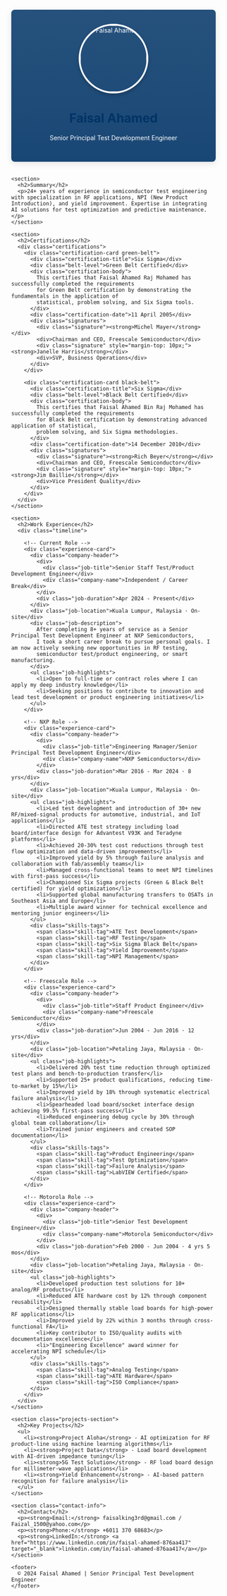 <!DOCTYPE html>
<html lang="en">
<head>
  <meta charset="UTF-8">
  <meta name="viewport" content="width=device-width, initial-scale=1.0">
  <title>Faisal Ahamed - Senior Principal Test Development Engineer</title>
  <style>
    :root {
      --primary: #003366;
      --secondary: #4a8fe7;
      --accent: #e74c3c;
      --light: rgba(255,255,255,0.9);
      --dark: #2c3e50;
      --sixsigma-green: #009b77;
      --sixsigma-black: #333333;
    }
    
    body {
      font-family: 'Segoe UI', system-ui, sans-serif;
      background: 
        linear-gradient(rgba(245, 245, 245, 0.9), rgba(245, 245, 245, 0.9)),
        url('https://images.unsplash.com/photo-1629904853893-c2c8981a1dc5?ixlib=rb-4.0.3&auto=format&fit=crop&w=1350&q=80') center/cover no-repeat fixed;
      color: var(--dark);
      line-height: 1.6;
      margin: 0;
    }
    
    .container {
      max-width: 1000px;
      margin: 0 auto;
      padding: 20px;
    }
    
    header {
      background: 
        linear-gradient(rgba(0, 51, 102, 0.85), rgba(0, 51, 102, 0.9)),
        url('https://images.unsplash.com/photo-1635070041078-e363dbe005cb?ixlib=rb-4.0.3&auto=format&fit=crop&w=1350&q=80');
      color: white;
      padding: 2rem;
      text-align: center;
      border-radius: 8px;
      margin-bottom: 2rem;
      background-size: cover;
      background-position: center;
      box-shadow: 0 4px 15px rgba(0,0,0,0.1);
    }
    
    .profile-pic {
      width: 150px;
      height: 150px;
      border-radius: 50%;
      border: 4px solid white;
      object-fit: cover;
      margin: 0 auto;
      display: block;
      box-shadow: 0 4px 8px rgba(0,0,0,0.2);
    }
    
    section {
      background-color: var(--light);
      padding: 1.5rem;
      border-radius: 8px;
      margin-bottom: 2rem;
      backdrop-filter: blur(2px);
      border: 1px solid rgba(0,0,0,0.1);
    }
    
    .projects-section {
      background:
        linear-gradient(rgba(248, 249, 250, 0.85), rgba(248, 249, 250, 0.9)),
        url('https://images.unsplash.com/photo-1550751827-4bd374c3f58b?ixlib=rb-4.0.3&auto=format&fit=crop&w=1350&q=80');
      background-size: cover;
      background-position: center;
    }
    
    h1, h2 {
      color: var(--primary);
    }
    
    h2 {
      border-bottom: 2px solid var(--secondary);
      padding-bottom: 5px;
      display: inline-block;
    }
    
    ul {
      padding-left: 20px;
    }
    
    li {
      margin-bottom: 10px;
      position: relative;
      list-style-type: none;
      padding-left: 1.5em;
    }
    
    li:before {
      content: "▹";
      color: var(--accent);
      position: absolute;
      left: 0;
    }
    
    .contact-info {
      background: 
        linear-gradient(rgba(236, 240, 241, 0.9), rgba(236, 240, 241, 0.95)),
        url('https://images.unsplash.com/photo-1626785774573-4b799315345d?ixlib=rb-4.0.3&auto=format&fit=crop&w=1350&q=80');
      background-size: cover;
      background-position: center;
    }
    
    /* Certifications Section */
    .certifications {
      display: grid;
      grid-template-columns: repeat(auto-fit, minmax(300px, 1fr));
      gap: 20px;
      margin-top: 20px;
    }
    
    .certification-card {
      background: white;
      border-radius: 8px;
      padding: 20px;
      box-shadow: 0 4px 8px rgba(0,0,0,0.1);
      border-top: 4px solid var(--primary);
    }
    
    .green-belt {
      border-top-color: var(--sixsigma-green);
    }
    
    .black-belt {
      border-top-color: var(--sixsigma-black);
    }
    
    .certification-title {
      font-size: 1.4rem;
      font-weight: bold;
      margin-bottom: 5px;
    }
    
    .belt-level {
      font-size: 1.1rem;
      color: #666;
      margin-bottom: 15px;
    }
    
    .certification-body {
      margin-bottom: 15px;
      line-height: 1.5;
    }
    
    .certification-date {
      font-style: italic;
      color: #666;
    }
    
    .signatures {
      margin-top: 20px;
      font-size: 0.9rem;
    }
    
    .signature {
      margin-bottom: 5px;
    }
    
    /* Experience Section */
    .timeline {
      position: relative;
      max-width: 1000px;
      margin: 0 auto;
    }
    
    .timeline::after {
      content: '';
      position: absolute;
      width: 2px;
      background-color: var(--secondary);
      top: 0;
      bottom: 0;
      left: 50px;
      margin-left: -1px;
    }
    
    .experience-card {
      position: relative;
      background-color: white;
      border-radius: 8px;
      padding: 20px;
      margin-bottom: 30px;
      box-shadow: 0 4px 8px rgba(0,0,0,0.1);
      margin-left: 80px;
    }
    
    .experience-card::before {
      content: '';
      position: absolute;
      width: 20px;
      height: 20px;
      background-color: white;
      border: 4px solid var(--secondary);
      border-radius: 50%;
      left: -62px;
      top: 30px;
      z-index: 1;
    }
    
    .company-header {
      display: flex;
      justify-content: space-between;
      margin-bottom: 10px;
    }
    
    .company-name {
      font-weight: bold;
      color: var(--primary);
      font-size: 1.2rem;
    }
    
    .job-title {
      font-weight: 600;
      margin-bottom: 5px;
    }
    
    .job-duration {
      color: #666;
      font-size: 0.9rem;
    }
    
    .job-location {
      font-style: italic;
      color: #666;
      margin-bottom: 15px;
    }
    
    .job-description {
      margin-bottom: 15px;
      line-height: 1.6;
    }
    
    .job-highlights {
      padding-left: 20px;
    }
    
    .job-highlights li {
      margin-bottom: 8px;
    }
    
    .skills-tags {
      display: flex;
      flex-wrap: wrap;
      gap: 8px;
      margin-top: 15px;
    }
    
    .skill-tag {
      background-color: #e0e9f5;
      color: var(--primary);
      padding: 4px 10px;
      border-radius: 20px;
      font-size: 0.8rem;
    }
    
    footer {
      text-align: center;
      padding: 1rem;
      color: #666;
      font-size: 0.9rem;
    }
    
    @media (max-width: 768px) {
      .container {
        padding: 10px;
      }
      
      .experience-card {
        margin-left: 60px;
      }
      
      .timeline::after {
        left: 30px;
      }
      
      .experience-card::before {
        left: -42px;
      }
    }
  </style>
</head>
<body>
  <div class="container">
    <header>
      <img class="profile-pic" src="https://i.postimg.cc/30xskJK9/18bcd881.jpg" alt="Faisal Ahamed">
      <h1>Faisal Ahamed</h1>
      <p>Senior Principal Test Development Engineer</p>
    </header>

    <section>
      <h2>Summary</h2>
      <p>24+ years of experience in semiconductor test engineering with specialization in RF applications, NPI (New Product Introduction), and yield improvement. Expertise in integrating AI solutions for test optimization and predictive maintenance.</p>
    </section>

    <section>
      <h2>Certifications</h2>
      <div class="certifications">
        <div class="certification-card green-belt">
          <div class="certification-title">Six Sigma</div>
          <div class="belt-level">Green Belt Certified</div>
          <div class="certification-body">
            This certifies that Faisal Ahamed Raj Mohamed has successfully completed the requirements 
            for Green Belt certification by demonstrating the fundamentals in the application of 
            statistical, problem solving, and Six Sigma tools.
          </div>
          <div class="certification-date">11 April 2005</div>
          <div class="signatures">
            <div class="signature"><strong>Michel Mayer</strong></div>
            <div>Chairman and CEO, Freescale Semiconductor</div>
            <div class="signature" style="margin-top: 10px;"><strong>Janelle Harris</strong></div>
            <div>SVP, Business Operations</div>
          </div>
        </div>
        
        <div class="certification-card black-belt">
          <div class="certification-title">Six Sigma</div>
          <div class="belt-level">Black Belt Certified</div>
          <div class="certification-body">
            This certifies that Faisal Ahamed Bin Raj Mohamed has successfully completed the requirements 
            for Black Belt certification by demonstrating advanced application of statistical, 
            problem solving, and Six Sigma methodologies.
          </div>
          <div class="certification-date">14 December 2010</div>
          <div class="signatures">
            <div class="signature"><strong>Rich Beyer</strong></div>
            <div>Chairman and CEO, Freescale Semiconductor</div>
            <div class="signature" style="margin-top: 10px;"><strong>Jim Baillie</strong></div>
            <div>Vice President Quality</div>
          </div>
        </div>
      </div>
    </section>

    <section>
      <h2>Work Experience</h2>
      <div class="timeline">
        
        <!-- Current Role -->
        <div class="experience-card">
          <div class="company-header">
            <div>
              <div class="job-title">Senior Staff Test/Product Development Engineer</div>
              <div class="company-name">Independent / Career Break</div>
            </div>
            <div class="job-duration">Apr 2024 - Present</div>
          </div>
          <div class="job-location">Kuala Lumpur, Malaysia · On-site</div>
          <div class="job-description">
            After completing 8+ years of service as a Senior Principal Test Development Engineer at NXP Semiconductors, 
            I took a short career break to pursue personal goals. I am now actively seeking new opportunities in RF testing, 
            semiconductor test/product engineering, or smart manufacturing.
          </div>
          <ul class="job-highlights">
            <li>Open to full-time or contract roles where I can apply my deep industry knowledge</li>
            <li>Seeking positions to contribute to innovation and lead test development or product engineering initiatives</li>
          </ul>
        </div>
        
        <!-- NXP Role -->
        <div class="experience-card">
          <div class="company-header">
            <div>
              <div class="job-title">Engineering Manager/Senior Principal Test Development Engineer</div>
              <div class="company-name">NXP Semiconductors</div>
            </div>
            <div class="job-duration">Mar 2016 - Mar 2024 · 8 yrs</div>
          </div>
          <div class="job-location">Kuala Lumpur, Malaysia · On-site</div>
          <ul class="job-highlights">
            <li>Led test development and introduction of 30+ new RF/mixed-signal products for automotive, industrial, and IoT applications</li>
            <li>Directed ATE test strategy including load board/interface design for Advantest V93K and Teradyne platforms</li>
            <li>Achieved 20-30% test cost reductions through test flow optimization and data-driven improvements</li>
            <li>Improved yield by 5% through failure analysis and collaboration with fab/assembly teams</li>
            <li>Managed cross-functional teams to meet NPI timelines with first-pass success</li>
            <li>Championed Six Sigma projects (Green & Black Belt certified) for yield optimization</li>
            <li>Supported global manufacturing transfers to OSATs in Southeast Asia and Europe</li>
            <li>Multiple award winner for technical excellence and mentoring junior engineers</li>
          </ul>
          <div class="skills-tags">
            <span class="skill-tag">ATE Test Development</span>
            <span class="skill-tag">RF Testing</span>
            <span class="skill-tag">Six Sigma Black Belt</span>
            <span class="skill-tag">Yield Improvement</span>
            <span class="skill-tag">NPI Management</span>
          </div>
        </div>
        
        <!-- Freescale Role -->
        <div class="experience-card">
          <div class="company-header">
            <div>
              <div class="job-title">Staff Product Engineer</div>
              <div class="company-name">Freescale Semiconductor</div>
            </div>
            <div class="job-duration">Jun 2004 - Jun 2016 · 12 yrs</div>
          </div>
          <div class="job-location">Petaling Jaya, Malaysia · On-site</div>
          <ul class="job-highlights">
            <li>Delivered 20% test time reduction through optimized test plans and bench-to-production transfer</li>
            <li>Supported 25+ product qualifications, reducing time-to-market by 15%</li>
            <li>Improved yield by 18% through systematic electrical failure analysis</li>
            <li>Spearheaded load board/socket interface design achieving 99.5% first-pass success</li>
            <li>Reduced engineering debug cycle by 30% through global team collaboration</li>
            <li>Trained junior engineers and created SOP documentation</li>
          </ul>
          <div class="skills-tags">
            <span class="skill-tag">Product Engineering</span>
            <span class="skill-tag">Test Optimization</span>
            <span class="skill-tag">Failure Analysis</span>
            <span class="skill-tag">LabVIEW Certified</span>
          </div>
        </div>
        
        <!-- Motorola Role -->
        <div class="experience-card">
          <div class="company-header">
            <div>
              <div class="job-title">Senior Test Development Engineer</div>
              <div class="company-name">Motorola Semiconductor</div>
            </div>
            <div class="job-duration">Feb 2000 - Jun 2004 · 4 yrs 5 mos</div>
          </div>
          <div class="job-location">Petaling Jaya, Malaysia · On-site</div>
          <ul class="job-highlights">
            <li>Developed production test solutions for 10+ analog/RF products</li>
            <li>Reduced ATE hardware cost by 12% through component reusability</li>
            <li>Designed thermally stable load boards for high-power RF applications</li>
            <li>Improved yield by 22% within 3 months through cross-functional FA</li>
            <li>Key contributor to ISO/quality audits with documentation excellence</li>
            <li>"Engineering Excellence" award winner for accelerating NPI schedule</li>
          </ul>
          <div class="skills-tags">
            <span class="skill-tag">Analog Testing</span>
            <span class="skill-tag">ATE Hardware</span>
            <span class="skill-tag">ISO Compliance</span>
          </div>
        </div>
      </div>
    </section>

    <section class="projects-section">
      <h2>Key Projects</h2>
      <ul>
        <li><strong>Project Aloha</strong> - AI optimization for RF product-line using machine learning algorithms</li>
        <li><strong>Project Data</strong> - Load board development with AI-driven impedance tuning</li>
        <li><strong>5G Test Solution</strong> - RF load board design for millimeter-wave applications</li>
        <li><strong>Yield Enhancement</strong> - AI-based pattern recognition for failure analysis</li>
      </ul>
    </section>

    <section class="contact-info">
      <h2>Contact</h2>
      <p><strong>Email:</strong> faisalking3rd@gmail.com / Faizal_1500@yahoo.com</p>
      <p><strong>Phone:</strong> +6011 370 68683</p>
      <p><strong>LinkedIn:</strong> <a href="https://www.linkedin.com/in/faisal-ahamed-876aa417" target="_blank">linkedin.com/in/faisal-ahamed-876aa417</a></p>
    </section>

    <footer>
      © 2024 Faisal Ahamed | Senior Principal Test Development Engineer
    </footer>
  </div>
</body>
</html>
